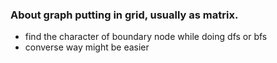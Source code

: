### About graph putting in grid, usually as matrix. ###
- find the character of boundary node while doing dfs or bfs
- converse way might be easier
